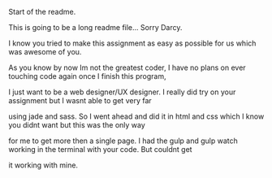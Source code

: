 Start of the readme. 

This is going to be a long readme file... Sorry Darcy. 


I know you tried to make this assignment as easy as possible for us which was awesome of you.

As you know by now Im not the greatest coder, I have no plans on ever touching code again once I finish this program, 

I just want to be a web designer/UX designer. I really did try on your assignment but I wasnt able to get very far 

using jade and sass. So I went ahead and did it in html and css which I know you didnt want but this was the only way 

for me to get more then a single page. I had the gulp and gulp watch working in the terminal with your code. But couldnt get 

it working with mine.